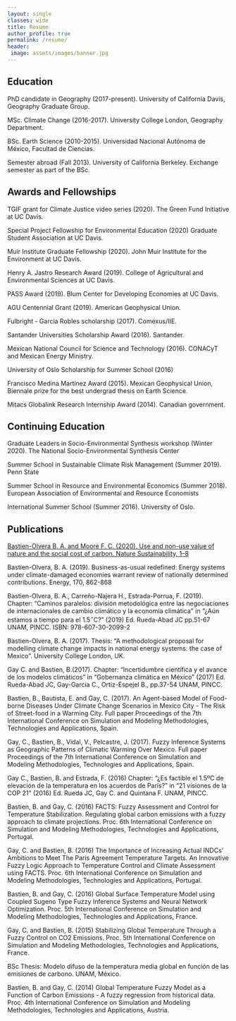 ```yaml
---
layout: single
classes: wide
title: Resume
author_profile: true
permalink: /resume/
header:
 image: assets/images/banner.jpg
---
```


## Education


PhD candidate in Geography (2017-present). University of California Davis, Geography Graduate Group.

MSc. Climate Change (2016-2017). University College London, Geography Department.

BSc. Earth Science (2010-2015). Universidad Nacional Autónoma de México, Facultad de Ciencias. 

Semester abroad (Fall 2013). University of California Berkeley. Exchange semester as part of the BSc. 



## Awards and Fellowships

TGIF grant for Climate Justice video series (2020). The Green Fund Initiative at UC Davis.

Special Project Fellowship for Environmental Education (2020) Graduate Student Association at UC Davis.

Muir Institute Graduate Fellowship (2020). John Muir Institute for the Environment at UC Davis.

Henry A. Jastro Research Award (2019). College of Agricultural and Environmental Sciences at UC Davis.

PASS Award (2019). Blum Center for Developing Economies at UC Davis.

AGU Centennial Grant (2019). American Geophysical Union.

Fulbright - García Robles scholarship (2017). Comexus/IIE. 

Santander Universities Scholarship Award (2016). Santander. 

Mexican National Council for Science and Technology (2016). CONACyT and Mexican Energy Ministry.

University of Oslo Scholarship for Summer School (2016)

Francisco Medina Martínez Award (2015). Mexican Geophysical Union, Biennale prize for the best undergrad thesis on Earth Science.

Mitacs Globalink Research Internship Award (2014). Canadian government.


## Continuing Education


Graduate Leaders in Socio-Environmental Synthesis workshop (Winter 2020). The National Socio-Environmental Synthesis Center

Summer School in Sustainable Climate Risk Management (Summer 2019). Penn State

Summer School in Resource and Environmental Economics (Summer 2018). European Association of Environmental and Resource Economists

International Summer School (Summer 2016). University of Oslo.



## Publications 

[Bastien-Olvera B. A. and Moore F. C. (2020). Use and non-use value of nature and the social cost of carbon. Nature Sustainability, 1–8](https://rdcu.be/b7N53)

Bastien-Olvera, B. A. (2019). Business-as-usual redefined: Energy systems under climate-damaged economies warrant review of nationally determined contributions. Energy, 170, 862-868

Bastien-Olvera, B. A., Carreño-Najera H., Estrada-Porrua, F. (2019). Chapter: “Caminos paralelos: división metodológica entre las negociaciones de internacionales de cambio climático y la economía climática" in “¿Aún estamos a tiempo para el 1.5$^\circ$C?” (2019) Ed. Rueda-Abad JC pp.51-67 UNAM, PINCC. ISBN: 978-607-30-2099-2

Bastien-Olvera, B. A. (2017). Thesis: “A methodological proposal for modelling climate change impacts in national energy systems: the case of Mexico”. University College London, UK. 

Gay C. and Bastien, B.(2017). Chapter: “Incertidumbre científica y el avance de los modelos climáticos” in “Gobernanza climática en México” (2017) Ed. Rueda-Abad JC, Gay-Garcia C., Ortiz-Espejel B., pp.37-54 UNAM, PINCC. 

Bastien, B., Bautista, E. and Gay, C. (2017). An Agent-based Model of Food-borne Diseases Under Climate Change Scenarios in Mexico City - The Risk of Street-food in a Warming City. Full paper Proceedings of the 7th International Conference on Simulation and Modeling Methodologies, Technologies and Applications, Spain.

Gay, C., Bastien, B., Vidal, V., Pelcastre, J. (2017). Fuzzy Inference Systems as Geographic Patterns of Climatic Warming Over Mexico. Full paper Proceedings of the 7th International Conference on Simulation and Modeling Methodologies, Technologies and Applications, Spain.

Gay C., Bastien, B. and Estrada, F. (2016) Chapter: “¿Es factible el 1.5ºC de elevación de la temperatura en los acuerdos de París?” in “21 visiones de la COP 21” (2016) Ed. Rueda JC, Gay C. and Quintana F. UNAM, PINCC. 

Bastien, B. and Gay, C. (2016) FACTS: Fuzzy Assessment and Control for Temperature Stabilization. Regulating global carbon emissions with a fuzzy approach to climate projections. Proc. 6th International Conference on Simulation and Modeling Methodologies, Technologies and Applications, Portugal.

Gay, C. and Bastien, B. (2016) The Importance of Increasing Actual INDCs’ Ambitions to Meet The Paris Agreement Temperature Targets. An Innovative Fuzzy Logic Approach to Temperature Control and Climate Assessment using FACTS. Proc. 6th International Conference on Simulation and Modeling Methodologies, Technologies and Applications, Portugal.

Bastien, B. and Gay, C. (2016) Global Surface Temperature Model using Coupled Sugeno Type Fuzzy Inference Systems and Neural Network Optimization. Proc. 5th  International Conference on Simulation and Modeling Methodologies, Technologies and Applications, France.

Gay, C. and Bastien, B. (2015) Stabilizing Global Temperature Through a Fuzzy Control on CO2 Emissions. Proc. 5th International
Conference on Simulation and Modeling Methodologies, Technologies and Applications, France.

BSc Thesis: Modelo difuso de la temperatura media global en función de las emisiones de carbono. UNAM, México.

Bastien, B. and Gay, C. (2014) Global Temperature Fuzzy Model as a Function of Carbon Emissions - A fuzzy regression from historical data.  Proc. 4th International Conference on Simulation and Modeling Methodologies, Technologies and Applications, Austria.
